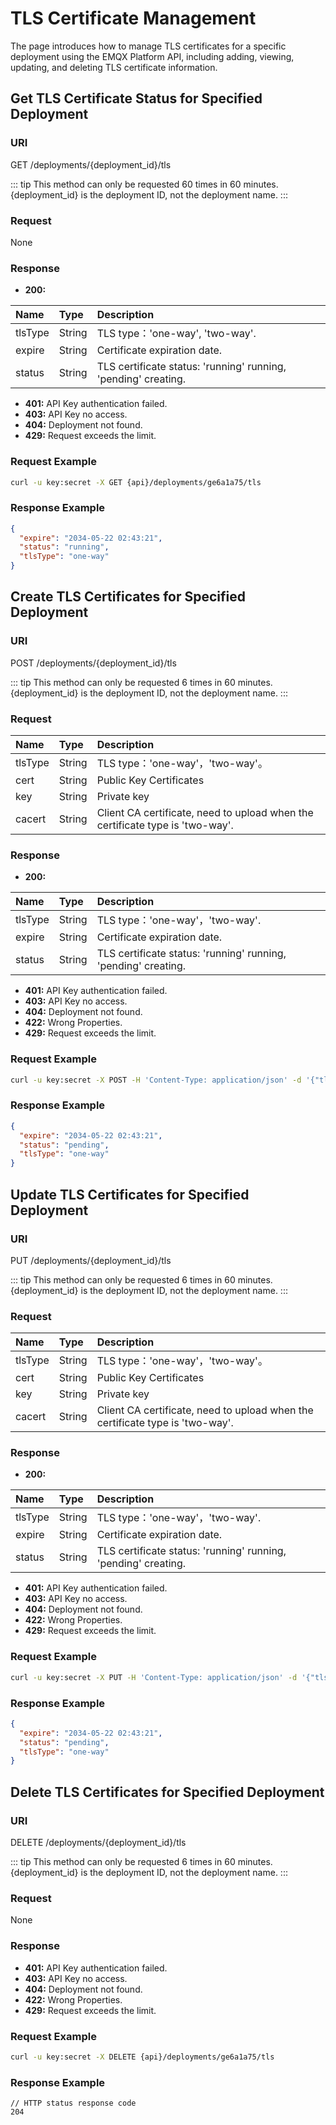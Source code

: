 # TLS Certificate Management

The page introduces how to manage TLS certificates for a specific deployment using the EMQX Platform API, including adding, viewing, updating, and deleting TLS certificate information.

## Get TLS Certificate Status for Specified Deployment

### URI

GET /deployments/{deployment_id}/tls

::: tip
This method can only be requested 60 times in 60 minutes. {deployment_id} is the deployment ID, not the deployment name.
:::

### Request

None

### Response

- **200:**

| Name    | Type   | Description                                                  |
| :------ | :----- | :----------------------------------------------------------- |
| tlsType | String | TLS type：'one-way', 'two-way'.                              |
| expire  | String | Certificate expiration date.                                 |
| status  | String | TLS certificate status: 'running' running, 'pending' creating. |

- **401:** API Key authentication failed.
- **403:** API Key no access.
- **404:** Deployment not found.
- **429:** Request exceeds the limit.

### Request Example

```bash
curl -u key:secret -X GET {api}/deployments/ge6a1a75/tls
```


### Response Example

```JSON
{
  "expire": "2034-05-22 02:43:21",
  "status": "running",
  "tlsType": "one-way"
}
```


## Create TLS Certificates for Specified Deployment

### URI

POST /deployments/{deployment_id}/tls

::: tip
This method can only be requested 6 times in 60 minutes. {deployment_id} is the deployment ID, not the deployment name.
:::

### Request

| Name    | Type   | Description                                                  |
| :------ | :----- | :----------------------------------------------------------- |
| tlsType | String | TLS type：'one-way'，'two-way'。                             |
| cert    | String | Public Key Certificates                                      |
| key     | String | Private key                                                  |
| cacert  | String | Client CA certificate, need to upload when the certificate type is 'two-way'. |

### Response

- **200:**

| Name    | Type   | Description                                                  |
| :------ | :----- | :----------------------------------------------------------- |
| tlsType | String | TLS type：'one-way'，'two-way'.                              |
| expire  | String | Certificate expiration date.                                 |
| status  | String | TLS certificate status: 'running' running, 'pending' creating. |


- **401:** API Key authentication failed.
- **403:** API Key no access.
- **404:** Deployment not found.
- **422:** Wrong Properties.
- **429:** Request exceeds the limit.


### Request Example

```bash
curl -u key:secret -X POST -H 'Content-Type: application/json' -d '{"tlsType": "one-way", "cert": "-----BEGIN CERTIFICATE-----\nMII...tH6j7afSg==\n-----END CERTIFICATE-----},"key":"-----BEGIN RSA PRIVATE KEY-----\nMIIEpAIBAAKCAQEA5bdg8Rt5A7...AjQzYRdov4inpzw==\n-----END RSA PRIVATE KEY-----"' {api}/deployments/ge6a1a75/tls
```

### Response Example

```JSON
{
  "expire": "2034-05-22 02:43:21",
  "status": "pending",
  "tlsType": "one-way"
}
```


## Update TLS Certificates for Specified Deployment

### URI

PUT /deployments/{deployment_id}/tls

::: tip
This method can only be requested 6 times in 60 minutes. {deployment_id} is the deployment ID, not the deployment name.
:::

### Request

| Name    | Type   | Description                                                  |
| :------ | :----- | :----------------------------------------------------------- |
| tlsType | String | TLS type：'one-way'，'two-way'。                             |
| cert    | String | Public Key Certificates                                      |
| key     | String | Private key                                                  |
| cacert  | String | Client CA certificate, need to upload when the certificate type is 'two-way'. |

### Response

- **200:**

| Name    | Type   | Description                                                  |
| :------ | :----- | :----------------------------------------------------------- |
| tlsType | String | TLS type：'one-way'，'two-way'.                              |
| expire  | String | Certificate expiration date.                                 |
| status  | String | TLS certificate status: 'running' running, 'pending' creating. |

- **401:** API Key authentication failed.
- **403:** API Key no access.
- **404:** Deployment not found.
- **422:** Wrong Properties.
- **429:** Request exceeds the limit.

### Request Example

```bash
curl -u key:secret -X PUT -H 'Content-Type: application/json' -d '{"tlsType": "one-way", "cert": "-----BEGIN CERTIFICATE-----\nMII...tH6j7afSg==\n-----END CERTIFICATE-----},"key":"-----BEGIN RSA PRIVATE KEY-----\nMIIEpAIBAAKCAQEA5bdg8Rt5A7...AjQzYRdov4inpzw==\n-----END RSA PRIVATE KEY-----"' {api}/deployments/ge6a1a75/tls
```

### Response Example

```JSON
{
  "expire": "2034-05-22 02:43:21",
  "status": "pending",
  "tlsType": "one-way"
}
```

## Delete TLS Certificates for Specified Deployment

### URI

DELETE /deployments/{deployment_id}/tls

::: tip
This method can only be requested 6 times in 60 minutes. {deployment_id} is the deployment ID, not the deployment name.
:::

### Request

None

### Response

- **401:** API Key authentication failed.
- **403:** API Key no access.
- **404:** Deployment not found.
- **422:** Wrong Properties.
- **429:** Request exceeds the limit.

### Request Example

```bash
curl -u key:secret -X DELETE {api}/deployments/ge6a1a75/tls
```

### Response Example

```HTTP
// HTTP status response code
204 
```